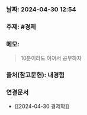 ### 날짜: 2024-04-30 12:54

### 주제: #경제 

### 메모:
> 10분이라도 아껴서 공부하자



### 출처(참고문헌): 내경험

### 연결문서
- [[2024-04-30 경제학]]

